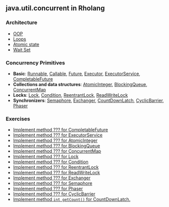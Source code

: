 ## java.util.concurrent in Rholang

### Architecture
  - [OOP](oop.md)   
  - [Loops](loops.md)   
  - [Atomic state](atomic-state.md)     
  - [Wait Set](waitSet.md)   
###  Concurrency Primitives
  - **Basic**: [Runnable](Runnable.md), [Callable](Callable.md), [Future](Future.md), [Executor](Executor.md), [ExecutorService](ExecutorService.md), [CompletableFuture](CompletableFuture.md)   
  - **Collections and data structures**: [AtomicInteger](AtomicInteger.md), [BlockingQueue](BlockingQueue.md), [ConcurrentMap](ConcurrentMap.md)   
  - **Locks**: [Lock](Lock.md), [Condition](Condition.md), [ReentrantLock](ReentrantLock), [ReadWriteLock](ReadWriteLock)   
  - **Synchronizers**: [Semaphore](Semaphore.md), [Exchanger](Exchanger.md), [CountDownLatch](CountDownLatch.md), [CyclicBarrier](CyclicBarrier.md), [Phaser](Phaser.md) 
###  Exercises   
  - [Implement method ??? for CompletableFuture](CompletableFuture.md#exercise)   
  - [Implement method ??? for ExecutorService](ExecutorService.md#exercise)     
  - [Implement method ??? for AtomicInteger](AtomicInteger.md#exercise)   
  - [Implement method ??? for BlockingQueue](BlockingQueue.md#exercise)   
  - [Implement method ??? for ConcurrentMap](ConcurrentMap.md#exercise)   
  - [Implement method ??? for Lock](Lock.md#exercise)   
  - [Implement method ??? for Condition](Condition.md#exercise)   
  - [Implement method ??? for ReentrantLock](ReentrantLock.md#exercise)   
  - [Implement method ??? for ReadWriteLock](ReadWriteLock.md#exercise)     
  - [Implement method ??? for Exchanger](Exchanger.md#exercise)   
  - [Implement method ??? for Semaphore](Semaphore.md#exercise)   
  - [Implement method ??? for Phaser](Phaser.md#exercise)   
  - [Implement method ??? for CyclicBarrier](CyclicBarrier.md#exercise)   
  - [Implement method ```int getCount()``` for CountDownLatch.](CountDownLatch.md#exercise)       

